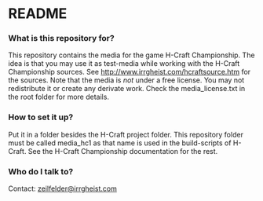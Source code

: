 # README #

### What is this repository for? ###

This repository contains the media for the game H-Craft Championship.
The idea is that you may use it as test-media while working with the H-Craft Championship sources.
See http://www.irrgheist.com/hcraftsource.htm for the sources.
Note that the media is *not* under a free license. You may not redistribute it or create any derivate work.  Check the media_license.txt in the root folder for more details.

### How to set it up? ###

Put it in a folder besides the H-Craft project folder. This repository folder must be called media_hc1 as that name is used in the build-scripts of H-Craft.
See the H-Craft Championship documentation for the rest.

### Who do I talk to? ###

Contact: zeilfelder@irrgheist.com